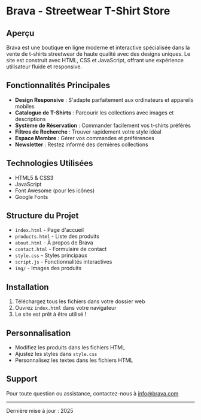 # Brava - Streetwear T-Shirt Store

## Aperçu
Brava est une boutique en ligne moderne et interactive spécialisée dans la vente de t-shirts streetwear de haute qualité avec des designs uniques. Le site est construit avec HTML, CSS et JavaScript, offrant une expérience utilisateur fluide et responsive.

## Fonctionnalités Principales
- **Design Responsive** : S'adapte parfaitement aux ordinateurs et appareils mobiles
- **Catalogue de T-Shirts** : Parcourir les collections avec images et descriptions
- **Système de Réservation** : Commander facilement vos t-shirts préférés
- **Filtres de Recherche** : Trouver rapidement votre style idéal
- **Espace Membre** : Gérer vos commandes et préférences
- **Newsletter** : Restez informé des dernières collections

## Technologies Utilisées
- HTML5 & CSS3
- JavaScript
- Font Awesome (pour les icônes)
- Google Fonts

## Structure du Projet
- `index.html` - Page d'accueil
- `products.html` - Liste des produits
- `about.html` - À propos de Brava
- `contact.html` - Formulaire de contact
- `style.css` - Styles principaux
- `script.js` - Fonctionnalités interactives
- `img/` - Images des produits

## Installation
1. Téléchargez tous les fichiers dans votre dossier web
2. Ouvrez `index.html` dans votre navigateur
3. Le site est prêt à être utilisé !

## Personnalisation
- Modifiez les produits dans les fichiers HTML
- Ajustez les styles dans `style.css`
- Personnalisez les textes dans les fichiers HTML

## Support
Pour toute question ou assistance, contactez-nous à info@brava.com

---
Dernière mise à jour : 2025 
